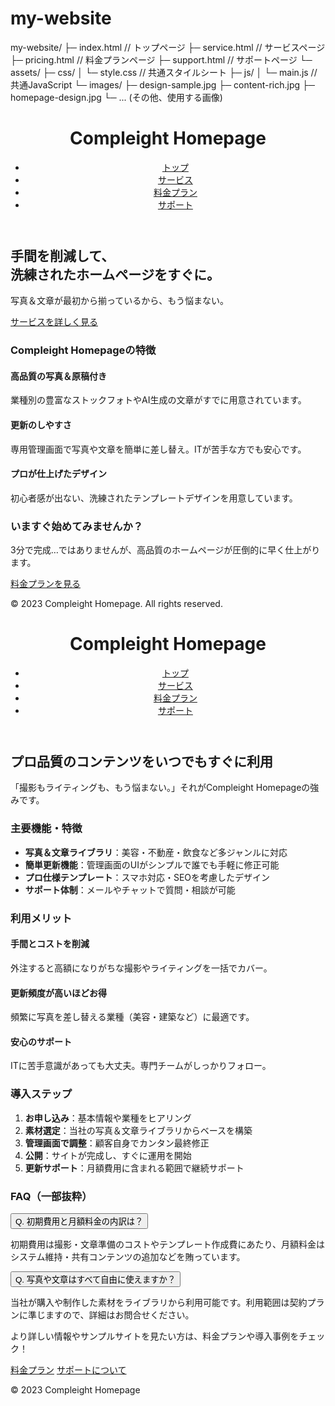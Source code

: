 # my-website
my-website/
├─ index.html            // トップページ
├─ service.html          // サービスページ
├─ pricing.html          // 料金プランページ
├─ support.html          // サポートページ
└─ assets/
   ├─ css/
   │   └─ style.css      // 共通スタイルシート
   ├─ js/
   │   └─ main.js        // 共通JavaScript
   └─ images/
       ├─ design-sample.jpg
       ├─ content-rich.jpg
       ├─ homepage-design.jpg
       └─ ... (その他、使用する画像)
<!DOCTYPE html>
<html lang="ja">
<head>
  <meta charset="UTF-8" />
  <meta name="viewport" content="width=device-width, initial-scale=1.0"/>
  <title>Compleight Homepage | トップ</title>
  <link rel="stylesheet" href="assets/css/style.css" />
</head>
<body>
  <!-- ヘッダー -->
  <header class="header">
    <div class="container">
      <h1 class="logo">Compleight Homepage</h1>
      <nav class="nav">
        <ul>
          <li><a href="index.html" class="active">トップ</a></li>
          <li><a href="service.html">サービス</a></li>
          <li><a href="pricing.html">料金プラン</a></li>
          <li><a href="support.html">サポート</a></li>
        </ul>
      </nav>
    </div>
  </header>

  <!-- メインビジュアル -->
  <section class="hero" style="background-image: url('assets/images/design-sample.jpg');">
    <div class="hero-overlay">
      <div class="hero-content">
        <h2>手間を削減して、<br>洗練されたホームページをすぐに。</h2>
        <p>写真＆文章が最初から揃っているから、もう悩まない。</p>
        <a href="service.html" class="btn btn-primary">サービスを詳しく見る</a>
      </div>
    </div>
  </section>

  <!-- コンテンツ例：特徴 -->
  <section class="features container">
    <h3>Compleight Homepageの特徴</h3>
    <div class="feature-list">
      <div class="feature-item">
        <h4>高品質の写真＆原稿付き</h4>
        <p>業種別の豊富なストックフォトやAI生成の文章がすでに用意されています。</p>
      </div>
      <div class="feature-item">
        <h4>更新のしやすさ</h4>
        <p>専用管理画面で写真や文章を簡単に差し替え。ITが苦手な方でも安心です。</p>
      </div>
      <div class="feature-item">
        <h4>プロが仕上げたデザイン</h4>
        <p>初心者感が出ない、洗練されたテンプレートデザインを用意しています。</p>
      </div>
    </div>
  </section>

  <!-- CTAセクション -->
  <section class="cta">
    <div class="cta-content">
      <h3>いますぐ始めてみませんか？</h3>
      <p>3分で完成…ではありませんが、高品質のホームページが圧倒的に早く仕上がります。</p>
      <a href="pricing.html" class="btn btn-secondary">料金プランを見る</a>
    </div>
  </section>

  <!-- フッター -->
  <footer class="footer">
    <div class="container">
      <p>&copy; 2023 Compleight Homepage. All rights reserved.</p>
    </div>
  </footer>

  <script src="assets/js/main.js"></script>
</body>
</html>
<!DOCTYPE html>
<html lang="ja">
<head>
  <meta charset="UTF-8"/>
  <meta name="viewport" content="width=device-width, initial-scale=1.0"/>
  <title>Compleight Homepage | サービス</title>
  <link rel="stylesheet" href="assets/css/style.css"/>
</head>
<body>
  <!-- ヘッダー -->
  <header class="header">
    <div class="container">
      <h1 class="logo">Compleight Homepage</h1>
      <nav class="nav">
        <ul>
          <li><a href="index.html">トップ</a></li>
          <li><a href="service.html" class="active">サービス</a></li>
          <li><a href="pricing.html">料金プラン</a></li>
          <li><a href="support.html">サポート</a></li>
        </ul>
      </nav>
    </div>
  </header>

  <!-- サービスイメージ -->
  <section class="service-hero" style="background-image: url('assets/images/content-rich.jpg');">
    <div class="hero-overlay">
      <div class="hero-content">
        <h2>プロ品質のコンテンツをいつでもすぐに利用</h2>
        <p>「撮影もライティングも、もう悩まない。」それがCompleight Homepageの強みです。</p>
      </div>
    </div>
  </section>

  <!-- サービスの特徴 -->
  <section class="service-features container">
    <h3>主要機能・特徴</h3>
    <ul>
      <li><strong>写真＆文章ライブラリ</strong>：美容・不動産・飲食など多ジャンルに対応</li>
      <li><strong>簡単更新機能</strong>：管理画面のUIがシンプルで誰でも手軽に修正可能</li>
      <li><strong>プロ仕様テンプレート</strong>：スマホ対応・SEOを考慮したデザイン</li>
      <li><strong>サポート体制</strong>：メールやチャットで質問・相談が可能</li>
    </ul>
  </section>

  <!-- 利用メリット -->
  <section class="benefits container">
    <h3>利用メリット</h3>
    <div class="benefit-list">
      <div class="benefit-item">
        <h4>手間とコストを削減</h4>
        <p>外注すると高額になりがちな撮影やライティングを一括でカバー。</p>
      </div>
      <div class="benefit-item">
        <h4>更新頻度が高いほどお得</h4>
        <p>頻繁に写真を差し替える業種（美容・建築など）に最適です。</p>
      </div>
      <div class="benefit-item">
        <h4>安心のサポート</h4>
        <p>ITに苦手意識があっても大丈夫。専門チームがしっかりフォロー。</p>
      </div>
    </div>
  </section>

  <!-- 導入ステップ -->
  <section class="steps container">
    <h3>導入ステップ</h3>
    <ol>
      <li><strong>お申し込み</strong>：基本情報や業種をヒアリング</li>
      <li><strong>素材選定</strong>：当社の写真＆文章ライブラリからベースを構築</li>
      <li><strong>管理画面で調整</strong>：顧客自身でカンタン最終修正</li>
      <li><strong>公開</strong>：サイトが完成し、すぐに運用を開始</li>
      <li><strong>更新サポート</strong>：月額費用に含まれる範囲で継続サポート</li>
    </ol>
  </section>

  <!-- 簡易FAQ -->
  <section class="faq container">
    <h3>FAQ（一部抜粋）</h3>
    <div class="faq-item">
      <button class="faq-question">Q. 初期費用と月額料金の内訳は？</button>
      <div class="faq-answer">
        <p>初期費用は撮影・文章準備のコストやテンプレート作成費にあたり、月額料金はシステム維持・共有コンテンツの追加などを賄っています。</p>
      </div>
    </div>
    <div class="faq-item">
      <button class="faq-question">Q. 写真や文章はすべて自由に使えますか？</button>
      <div class="faq-answer">
        <p>当社が購入や制作した素材をライブラリから利用可能です。利用範囲は契約プランに準じますので、詳細はお問合せください。</p>
      </div>
    </div>
    <!-- FAQを増やす場合はさらに追加 -->
  </section>

  <!-- CTA -->
  <section class="cta container">
    <p>より詳しい情報やサンプルサイトを見たい方は、料金プランや導入事例をチェック！</p>
    <a href="pricing.html" class="btn btn-primary">料金プラン</a>
    <a href="support.html" class="btn btn-secondary">サポートについて</a>
  </section>

  <!-- フッター -->
  <footer class="footer">
    <div class="container">
      <p>&copy; 2023 Compleight Homepage</p>
    </div>
  </footer>

  <script src="assets/js/main.js"></script>
</body>
</html>

